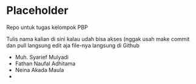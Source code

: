 # Placeholder
Repo untuk tugas kelompok PBP

Tulis nama kalian di sini kalau udah bisa akses (nggak usah make commit dan pull langsung edit aja file-nya langsung di Github

- Muh. Syarief Mulyadi
- Fathan  Naufal Adhitama
- Neina Akada Maula
-
